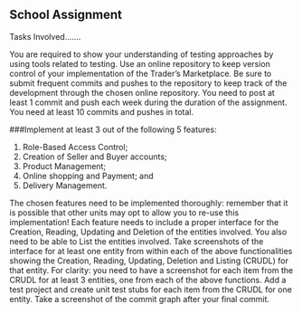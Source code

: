 School Assignment
----------------------------------------------------------------------------
Tasks Involved.......

You are required to show your understanding of testing approaches by using tools related to testing. Use an online repository to keep version control of your implementation of the Trader’s Marketplace.
Be sure to submit frequent commits and pushes to the repository to keep track of the development through the chosen online repository. You need to post at least 1 commit and push each week during the duration of the assignment. You need at least 10 commits and pushes in total.

###Implement at least 3 out of the following 5 features:
1. Role-Based Access Control;
2. Creation of Seller and Buyer accounts;
3. Product Management;
4. Online shopping and Payment; and
5. Delivery Management.

The chosen features need to be implemented thoroughly: remember that it is possible that other units may opt to allow you to re-use this implementation! Each feature needs to include a proper interface for the Creation, Reading, Updating and Deletion of the entities involved. You also need to be able to List the entities involved. 
Take screenshots of the interface for at least one entity from within each of the above functionalities showing the Creation, Reading, Updating, Deletion and Listing (CRUDL) for that entity. For clarity: you need to have a screenshot for each item from the CRUDL for at least 3 entities, one from each of the above functions.
Add a test project and create unit test stubs for each item from the CRUDL for one entity.
Take a screenshot of the commit graph after your final commit.
